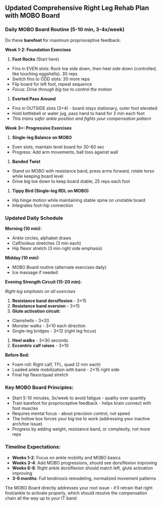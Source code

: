 ## **Updated Comprehensive Right Leg Rehab Plan with MOBO Board**

### **Daily MOBO Board Routine (5-10 min, 3-4x/week)**

Do these **barefoot** for maximum proprioceptive feedback:

**Week 1-2: Foundation Exercises**

1. **Foot Rocks** (Start here)

- Fins in EVEN slots: Rock toe side down, then heel side down (controlled, like touching eggshells). 30 reps
- Switch fins to ODD slots: 30 more reps
- Flip board for left foot, repeat sequence
- *Focus: Drive through big toe to control the motion*

1. **Everted Pass Around**

- Fins in OUTSIDE slots (3+4) - board stays stationary, outer foot elevated
- Hold kettlebell or water jug, pass hand to hand for 2 min each foot
- *This trains safer ankle position and fights your compensation pattern*

**Week 3+: Progressive Exercises**

1. **Single-leg Balance on MOBO**

- Even slots, maintain level board for 30-60 sec
- Progress: Add arm movements, ball toss against wall

1. **Banded Twist**

- Stand on MOBO with resistance band, press arms forward, rotate torso while keeping board level
- Drive big toe down to keep board stable, 25 reps each foot

1. **Tippy Bird (Single-leg RDL on MOBO)**

- Hip hinge motion while maintaining stable spine on unstable board
- Integrates foot-hip connection

### **Updated Daily Schedule**

**Morning (10 min):**

- Ankle circles, alphabet draws
- Calf/soleus stretches (3 min each)
- Hip flexor stretch (3 min right side emphasis)

**Midday (10 min):**

- MOBO Board routine (alternate exercises daily)
- Ice massage if needed

**Evening Strength Circuit (15-20 min):**

*Right leg emphasis on all exercises*

1. **Resistance band dorsiflexion** - 3×15
1. **Resistance band eversion** - 3×15
1. **Glute activation circuit:**

- Clamshells - 3×20
- Monster walks - 3×10 each direction
- Single-leg bridges - 3×12 (right leg focus)

1. **Heel walks** - 3×30 seconds
1. **Eccentric calf raises** - 3×10

**Before Bed:**

- Foam roll: Right calf, TFL, quad (2 min each)
- Loaded ankle mobilization with band - 2×15 right side
- Final hip flexor/quad stretch

### **Key MOBO Board Principles:**

- Start 5-10 minutes, 3x/week to avoid fatigue - quality over quantity
- Train barefoot for proprioceptive feedback - helps brain connect with foot muscles
- Requires mental focus - about precision control, not speed
- The hollow box forces your big toe to work (addressing your inactive arch/toe issue)
- Progress by adding weight, resistance band, or complexity, not more reps

### **Timeline Expectations:**

- **Weeks 1-2**: Focus on ankle mobility and MOBO basics
- **Weeks 3-4**: Add MOBO progressions, should see dorsiflexion improving
- **Weeks 6-8**: Right ankle dorsiflexion should match left, glute activation improving
- **3-6 months**: Full tendinosis remodeling, normalized movement patterns

The MOBO Board directly addresses your root issue - it’ll retrain that right foot/ankle to activate properly, which should resolve the compensation chain all the way up to your IT band.
